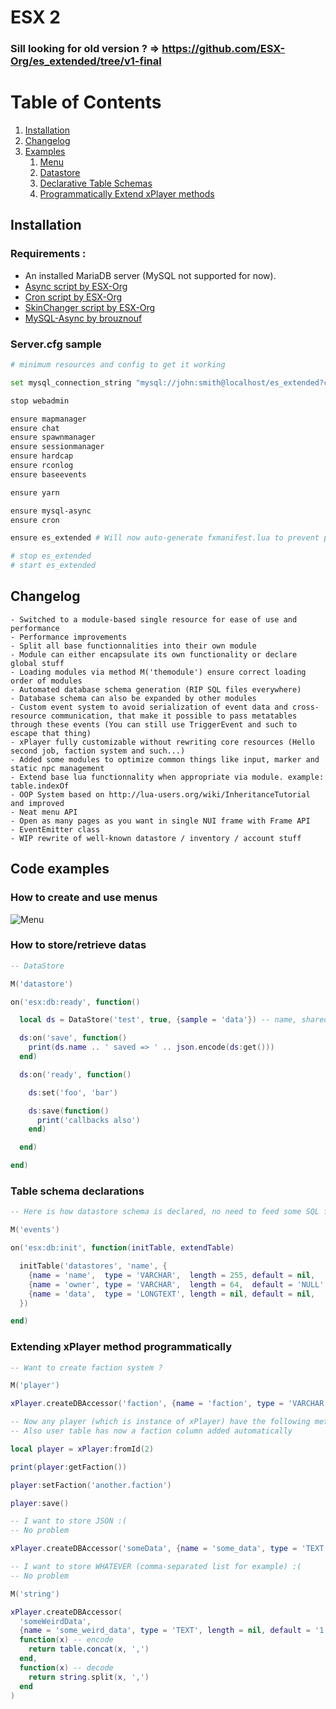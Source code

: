 # ESX 2

### Sill looking for old version ? => https://github.com/ESX-Org/es_extended/tree/v1-final

# Table of Contents

1. [Installation](#install)
2. [Changelog](#changelog)
3. [Examples](#examples)
   1. [Menu](#examples-menu)
   2. [Datastore](#examples-datastore)
   3. [Declarative Table Schemas](#examples-declarative-schema)
   4. [Programmatically Extend xPlayer methods](#examples-extend-xplayer)

## Installation <a name="install"></a>

### Requirements :

- An installed MariaDB server (MySQL not supported for now).
- [Async script by ESX-Org](https://github.com/ESX-Org/async)
- [Cron script by ESX-Org](https://github.com/ESX-Org/cron)
- [SkinChanger script by ESX-Org](https://github.com/ESX-Org/skinchanger)
- [MySQL-Async by brouznouf](https://github.com/brouznouf/fivem-mysql-async)

### Server.cfg sample

```bash
# minimum resources and config to get it working

set mysql_connection_string "mysql://john:smith@localhost/es_extended?charset=utf8mb4"

stop webadmin

ensure mapmanager
ensure chat
ensure spawnmanager
ensure sessionmanager
ensure hardcap
ensure rconlog
ensure baseevents

ensure yarn

ensure mysql-async
ensure cron

ensure es_extended # Will now auto-generate fxmanifest.lua to prevent platform-dependant behavior, will prompt you to type ensure es_extended in console when fxmanifest has changed. To save some typing, uncomment below lines

# stop es_extended
# start es_extended
```

## Changelog <a name="changelog"></a>

```
- Switched to a module-based single resource for ease of use and performance
- Performance improvements
- Split all base functionnalities into their own module
- Module can either encapsulate its own functionality or declare global stuff
- Loading modules via method M('themodule') ensure correct loading order of modules
- Automated database schema generation (RIP SQL files everywhere)
- Database schema can also be expanded by other modules
- Custom event system to avoid serialization of event data and cross-resource communication, that make it possible to pass metatables through these events (You can still use TriggerEvent and such to escape that thing)
- xPlayer fully customizable without rewriting core resources (Hello second job, faction system and such...)
- Added some modules to optimize common things like input, marker and static npc management
- Extend base lua functionnality when appropriate via module. example: table.indexOf
- OOP System based on http://lua-users.org/wiki/InheritanceTutorial and improved
- Neat menu API
- Open as many pages as you want in single NUI frame with Frame API
- EventEmitter class
- WIP rewrite of well-known datastore / inventory / account stuff
```

## Code examples <a name="examples"></a>

### How to create and use menus <a name="examples-menu"></a>

![Menu](https://i.snipboard.io/tF8AcT.jpg)

### How to store/retrieve datas <a name="examples-datastore"></a>

```lua
-- DataStore

M('datastore')

on('esx:db:ready', function()

  local ds = DataStore('test', true, {sample = 'data'}) -- name, shared, initial data

  ds:on('save', function()
    print(ds.name .. ' saved => ' .. json.encode(ds:get()))
  end)

  ds:on('ready', function()

    ds:set('foo', 'bar')

    ds:save(function()
      print('callbacks also')
    end)

  end)

end)
```

### Table schema declarations <a name="examples-declarative-schema"></a>

```lua
-- Here is how datastore schema is declared, no need to feed some SQL file

M('events')

on('esx:db:init', function(initTable, extendTable)

  initTable('datastores', 'name', {
    {name = 'name',  type = 'VARCHAR',  length = 255, default = nil,    extra = 'NOT NULL'},
    {name = 'owner', type = 'VARCHAR',  length = 64,  default = 'NULL', extra = nil},
    {name = 'data',  type = 'LONGTEXT', length = nil, default = nil,    extra = nil},
  })

end)
```

### Extending xPlayer method programmatically <a name="examples-extend-xplayer"></a>

```lua
-- Want to create faction system ?

M('player')

xPlayer.createDBAccessor('faction', {name = 'faction', type = 'VARCHAR', length = 64, default = 'gang.ballas', extra = nil})

-- Now any player (which is instance of xPlayer) have the following methods
-- Also user table has now a faction column added automatically

local player = xPlayer:fromId(2)

print(player:getFaction())

player:setFaction('another.faction')

player:save()
```

```lua
-- I want to store JSON :(
-- No problem

xPlayer.createDBAccessor('someData', {name = 'some_data', type = 'TEXT', length = nil, default = '{}', extra = nil}, json.encode, json.decode)
```

```lua
-- I want to store WHATEVER (comma-separated list for example) :(
-- No problem

M('string')

xPlayer.createDBAccessor(
  'someWeirdData',
  {name = 'some_weird_data', type = 'TEXT', length = nil, default = '1,2,3,4,5', extra = nil},
  function(x) -- encode
    return table.concat(x, ',')
  end,
  function(x) -- decode
    return string.split(x, ',')
  end
)
```
